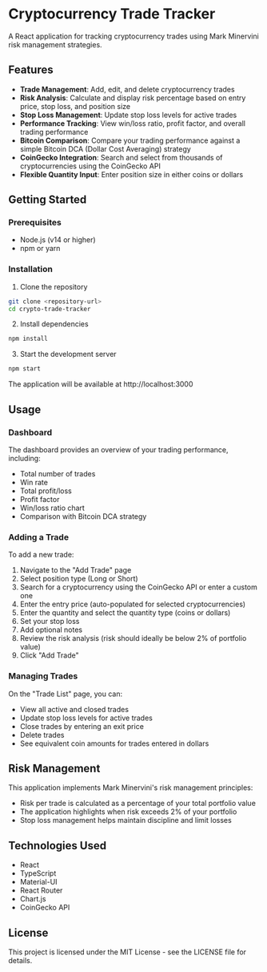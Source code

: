 # Cryptocurrency Trade Tracker

A React application for tracking cryptocurrency trades using Mark Minervini risk management strategies.

## Features

- **Trade Management**: Add, edit, and delete cryptocurrency trades
- **Risk Analysis**: Calculate and display risk percentage based on entry price, stop loss, and position size
- **Stop Loss Management**: Update stop loss levels for active trades
- **Performance Tracking**: View win/loss ratio, profit factor, and overall trading performance
- **Bitcoin Comparison**: Compare your trading performance against a simple Bitcoin DCA (Dollar Cost Averaging) strategy
- **CoinGecko Integration**: Search and select from thousands of cryptocurrencies using the CoinGecko API
- **Flexible Quantity Input**: Enter position size in either coins or dollars

## Getting Started

### Prerequisites

- Node.js (v14 or higher)
- npm or yarn

### Installation

1. Clone the repository
```bash
git clone <repository-url>
cd crypto-trade-tracker
```

2. Install dependencies
```bash
npm install
```

3. Start the development server
```bash
npm start
```

The application will be available at http://localhost:3000

## Usage

### Dashboard

The dashboard provides an overview of your trading performance, including:
- Total number of trades
- Win rate
- Total profit/loss
- Profit factor
- Win/loss ratio chart
- Comparison with Bitcoin DCA strategy

### Adding a Trade

To add a new trade:
1. Navigate to the "Add Trade" page
2. Select position type (Long or Short)
3. Search for a cryptocurrency using the CoinGecko API or enter a custom one
4. Enter the entry price (auto-populated for selected cryptocurrencies)
5. Enter the quantity and select the quantity type (coins or dollars)
6. Set your stop loss
7. Add optional notes
8. Review the risk analysis (risk should ideally be below 2% of portfolio value)
9. Click "Add Trade"

### Managing Trades

On the "Trade List" page, you can:
- View all active and closed trades
- Update stop loss levels for active trades
- Close trades by entering an exit price
- Delete trades
- See equivalent coin amounts for trades entered in dollars

## Risk Management

This application implements Mark Minervini's risk management principles:
- Risk per trade is calculated as a percentage of your total portfolio value
- The application highlights when risk exceeds 2% of your portfolio
- Stop loss management helps maintain discipline and limit losses

## Technologies Used

- React
- TypeScript
- Material-UI
- React Router
- Chart.js
- CoinGecko API

## License

This project is licensed under the MIT License - see the LICENSE file for details.
